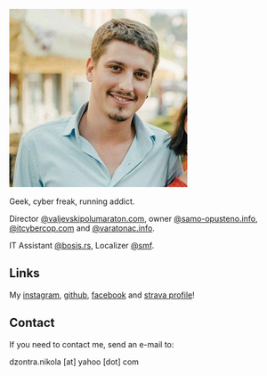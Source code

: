 ![dzontranikola](public/dzontra.jpg)

Geek, cyber freak, running addict.

Director [@valjevskipolumaraton.com](http://valjevskipolumaraton.com/), owner [@samo-opusteno.info](http://samo-opusteno.info/), [@itcybercop.com](http://itcybercop.com/) and [@varatonac.info](http://varatonac.info).

IT Assistant [@bosis.rs](https://bosis.rs), Localizer [@smf](http://simplemachines.org).

## Links

My [instagram](https://www.instagram.com/dzontra), [github](https://github.com/Dzonny/), [facebook](https://sr-rs.facebook.com/dzontra.nikola) and [strava profile](https://www.strava.com/athletes/20977202)!


## Contact

If you need to contact me, send an e-mail to:

dzontra.nikola [at] yahoo [dot] com
